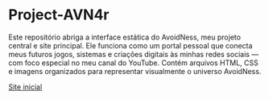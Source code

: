 # Project-AVN4r
Este repositório abriga a interface estática do AvoidNess, meu projeto central e site principal. Ele funciona como um portal pessoal que conecta meus futuros jogos, sistemas e criações digitais às minhas redes sociais — com foco especial no meu canal do YouTube. Contém arquivos HTML, CSS e imagens organizados para representar visualmente o universo AvoidNess.

<a href="HTML/AvoidNess-Creative_Hub.html"> Site inicial</a>